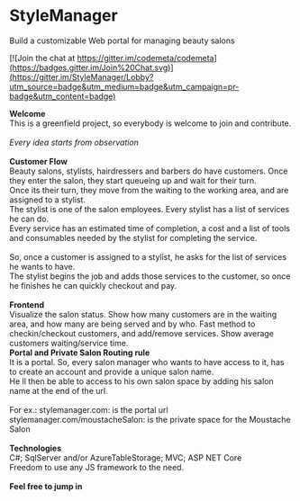 # StyleManager
Build a customizable Web portal for managing beauty salons<br/>

[![Join the chat at https://gitter.im/codemeta/codemeta](https://badges.gitter.im/Join%20Chat.svg)](https://gitter.im/StyleManager/Lobby?utm_source=badge&utm_medium=badge&utm_campaign=pr-badge&utm_content=badge)

**Welcome**<br/>
This is a greenfield project, so everybody is welcome to join and contribute.<br/>
<br/>
*Every idea starts from observation*<br/>
<br/>
**Customer Flow**<br/>
Beauty salons, stylists, hairdressers and barbers do have customers. Once they enter the salon, they start queueing up and wait for their turn.<br/>
Once its their turn, they move from the waiting to the working area, and are assigned to a stylist.<br/>
The stylist is one of the salon employees. Every stylist has a list of services he can do. <br/>
Every service has an estimated time of completion, a cost and a list of tools and consumables needed by the stylist for completing the service.<br/>
<br/>
So, once a customer is assigned to a stylist, he asks for the list of services he wants to have.<br/>
The stylist begins the job and adds those services to the customer, so once he finishes he can quickly checkout and pay.<br/>
<br/>
**Frontend**<br/>
Visualize the salon status. Show how many customers are in the waiting area, and how many are being served and by who.
Fast method to checkin/checkout customers, and add/remove services.
Show average customers waiting/service time.
<br/>
**Portal and Private Salon Routing rule**<br/>
It is a portal. So, every salon manager who wants to have access to it, has to create an account and provide a unique salon name.<br/>
He ll then be able to access to his own salon space by adding his salon name at the end of the url.<br/>
<br/>
For ex.: stylemanager.com: is the portal url<br/>
stylemanager.com/moustacheSalon: is the private space for the Moustache Salon <br/>
<br/>
**Technologies**<br/>
C#; SqlServer and/or AzureTableStorage; MVC; ASP NET Core<br/>
Freedom to use any JS framework to the need. <br/>
<br/>
**Feel free to jump in**<br/>



